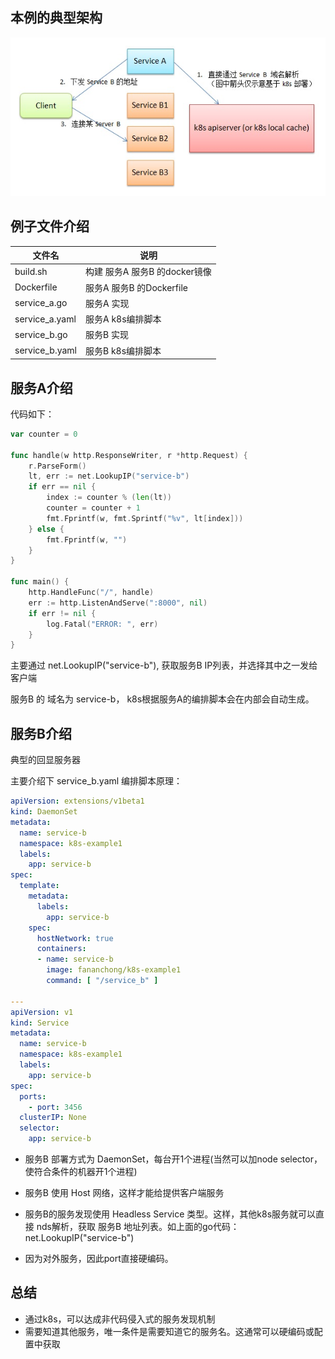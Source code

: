 ## 本例的典型架构

![图](架构交互图.jpg)


## 例子文件介绍

文件名          | 说明
---------------| ------------------------------------
build.sh       | 构建 服务A 服务B 的docker镜像
Dockerfile     | 服务A 服务B 的Dockerfile
service_a.go   | 服务A 实现
service_a.yaml | 服务A k8s编排脚本
service_b.go   | 服务B 实现
service_b.yaml | 服务B k8s编排脚本


## 服务A介绍

代码如下：

```go
var counter = 0

func handle(w http.ResponseWriter, r *http.Request) {
	r.ParseForm()
	lt, err := net.LookupIP("service-b")
	if err == nil {
		index := counter % (len(lt))
		counter = counter + 1
		fmt.Fprintf(w, fmt.Sprintf("%v", lt[index]))
	} else {
		fmt.Fprintf(w, "")
	}
}

func main() {
	http.HandleFunc("/", handle)
	err := http.ListenAndServe(":8000", nil)
	if err != nil {
		log.Fatal("ERROR: ", err)
	}
}
```

主要通过 net.LookupIP("service-b"), 获取服务B IP列表，并选择其中之一发给客户端

服务B 的 域名为 service-b， k8s根据服务A的编排脚本会在内部会自动生成。

## 服务B介绍

典型的回显服务器

主要介绍下 service_b.yaml 编排脚本原理：

```yaml
apiVersion: extensions/v1beta1
kind: DaemonSet
metadata:
  name: service-b
  namespace: k8s-example1
  labels:
    app: service-b
spec:
  template:
    metadata:
      labels:
        app: service-b
    spec:
      hostNetwork: true
      containers:
      - name: service-b
        image: fananchong/k8s-example1
        command: [ "/service_b" ]

---
apiVersion: v1
kind: Service
metadata:
  name: service-b
  namespace: k8s-example1
  labels:
    app: service-b
spec:
  ports:
    - port: 3456
  clusterIP: None
  selector:
    app: service-b
```

  - 服务B 部署方式为 DaemonSet，每台开1个进程(当然可以加node selector，使符合条件的机器开1个进程)

  - 服务B 使用 Host 网络，这样才能给提供客户端服务

  - 服务B的服务发现使用 Headless Service 类型。这样，其他k8s服务就可以直接 nds解析，获取 服务B 地址列表。如上面的go代码：net.LookupIP("service-b")

  - 因为对外服务，因此port直接硬编码。

## 总结

  - 通过k8s，可以达成非代码侵入式的服务发现机制
  - 需要知道其他服务，唯一条件是需要知道它的服务名。这通常可以硬编码或配置中获取
